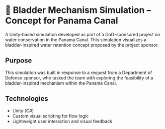 # 🚰 Bladder Mechanism Simulation – Concept for Panama Canal

A Unity-based simulation developed as part of a DoD-sponsored project on water conservation in the Panama Canal. This simulation visualizes a bladder-inspired water retention concept proposed by the project sponsor.

## Purpose

This simulation was built in response to a request from a Department of Defense sponsor, who tasked the team with exploring the feasibility of a bladder-inspired mechanism within the Panama Canal.

## Technologies

- Unity (C#)
- Custom visual scripting for flow logic
- Lightweight user interaction and visual feedback
